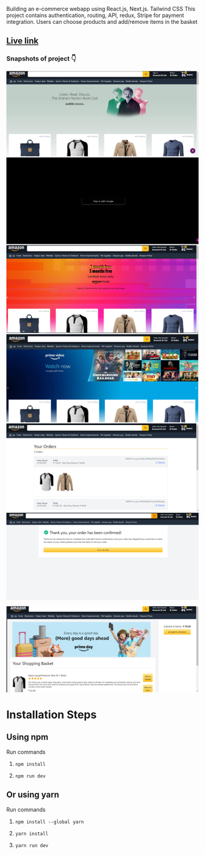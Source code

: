 Building an e-commerce webapp using React.js, Next.js. Tailwind CSS
This project contains authentication, routing, API, redux, Stripe
for payment integration.
Users can choose products and add/remove items in the basket



## [Live link](https://ecommerce-webapp-483i0p9fb-kumaratul60.vercel.app)

### Snapshots of project 👇 

<img target="_blank" src="1.png">

<img target="_blank" src="2.png">

<img target="_blank" src="3.png">

<img target="_blank" src="4.png">

<img target="_blank" src="6.png">

<img target="_blank" src="success.png">

![Alt Text](7.png?raw=true "Title")



# Installation Steps




## Using npm

Run commands

1) ```npm install```


2) ```npm run dev```


## Or using yarn

Run commands 

1) ```npm install --global yarn```

2) ```yarn install```

3) ```yarn run dev```


